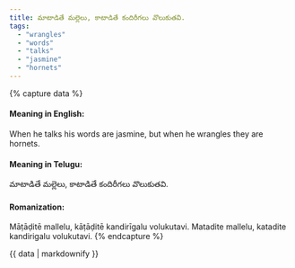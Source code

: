 ```yaml
---
title: మాటాడితే మల్లెలు, కాటాడితే కందిరీగలు వొలుకుతవి.
tags:
  - "wrangles"
  - "words"
  - "talks"
  - "jasmine"
  - "hornets"
---
```


{% capture data %}
#### Meaning in English:
When he talks his words are jasmine, but when he wrangles they are hornets.

#### Meaning in Telugu:
మాటాడితే మల్లెలు, కాటాడితే కందిరీగలు వొలుకుతవి.

#### Romanization:
Māṭāḍitē mallelu, kāṭāḍitē kandirīgalu volukutavi.
Matadite mallelu, katadite kandirigalu volukutavi.
{% endcapture %}

{{ data | markdownify }}


